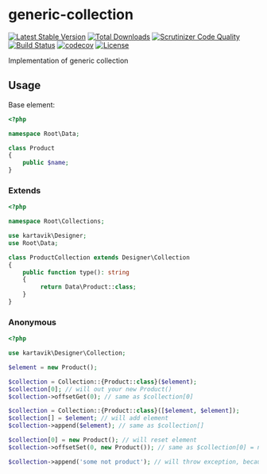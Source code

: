 # generic-collection

[![Latest Stable Version](https://poser.pugx.org/kartavik/generic-collection-php/v/stable)](https://packagist.org/packages/kartavik/generic-collection-php)
[![Total Downloads](https://poser.pugx.org/kartavik/generic-collection-php/downloads)](https://packagist.org/packages/kartavik/generic-collection-php)
[![Scrutinizer Code Quality](https://scrutinizer-ci.com/g/KartaviK/generic-collection-php/badges/quality-score.png?b=master)](https://scrutinizer-ci.com/g/KartaviK/generic-collection-php/?branch=master)
[![Build Status](https://travis-ci.org/KartaviK/generic-collection-php.svg?branch=master)](https://travis-ci.org/KartaviK/generic-collection-php)
[![codecov](https://codecov.io/gh/KartaviK/generic-collection-php/branch/master/graph/badge.svg)](https://codecov.io/gh/KartaviK/generic-collection-php)
[![License](https://poser.pugx.org/kartavik/generic-collection-php/license)](https://github.com/KartaviK/generic-collection-php/blob/master/LICENSE)

Implementation of generic collection

## Usage

Base element:

```php
<?php

namespace Root\Data;

class Product
{
    public $name;
}
```

### Extends
```php
<?php

namespace Root\Collections;

use kartavik\Designer;
use Root\Data;

class ProductCollection extends Designer\Collection
{
    public function type(): string 
    {
         return Data\Product::class;
    }
}
```

### Anonymous

```php
<?php

use kartavik\Designer\Collection;

$element = new Product();

$collection = Collection::{Product::class}($element);
$collection[0]; // will out your new Product()
$collection->offsetGet(0); // same as $collection[0]

$collection = Collection::{Product::class}([$element, $element]);
$collection[] = $element; // will add element
$collection->append($element); // same as $collection[]

$collection[0] = new Product(); // will reset element
$collection->offsetSet(0, new Product()); // same as $collection[0] = new Product()

$collection->append('some not product'); // will throw exception, because given argument is not Product
```